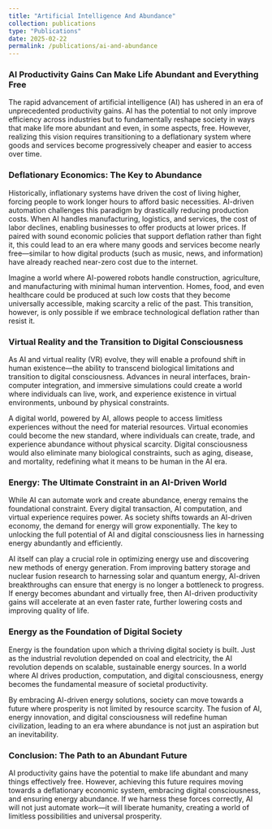 ```yaml
---
title: "Artificial Intelligence And Abundance"
collection: publications
type: "Publications"
date: 2025-02-22
permalink: /publications/ai-and-abundance
---
```


### AI Productivity Gains Can Make Life Abundant and Everything Free

The rapid advancement of artificial intelligence (AI) has ushered in an era of unprecedented productivity gains. AI has the potential to not only improve efficiency across industries but to fundamentally reshape society in ways that make life more abundant and even, in some aspects, free. However, realizing this vision requires transitioning to a deflationary system where goods and services become progressively cheaper and easier to access over time.

### Deflationary Economics: The Key to Abundance

Historically, inflationary systems have driven the cost of living higher, forcing people to work longer hours to afford basic necessities. AI-driven automation challenges this paradigm by drastically reducing production costs. When AI handles manufacturing, logistics, and services, the cost of labor declines, enabling businesses to offer products at lower prices. If paired with sound economic policies that support deflation rather than fight it, this could lead to an era where many goods and services become nearly free—similar to how digital products (such as music, news, and information) have already reached near-zero cost due to the internet.

Imagine a world where AI-powered robots handle construction, agriculture, and manufacturing with minimal human intervention. Homes, food, and even healthcare could be produced at such low costs that they become universally accessible, making scarcity a relic of the past. This transition, however, is only possible if we embrace technological deflation rather than resist it.

### Virtual Reality and the Transition to Digital Consciousness

As AI and virtual reality (VR) evolve, they will enable a profound shift in human existence—the ability to transcend biological limitations and transition to digital consciousness. Advances in neural interfaces, brain-computer integration, and immersive simulations could create a world where individuals can live, work, and experience existence in virtual environments, unbound by physical constraints.

A digital world, powered by AI, allows people to access limitless experiences without the need for material resources. Virtual economies could become the new standard, where individuals can create, trade, and experience abundance without physical scarcity. Digital consciousness would also eliminate many biological constraints, such as aging, disease, and mortality, redefining what it means to be human in the AI era.

### Energy: The Ultimate Constraint in an AI-Driven World

While AI can automate work and create abundance, energy remains the foundational constraint. Every digital transaction, AI computation, and virtual experience requires power. As society shifts towards an AI-driven economy, the demand for energy will grow exponentially. The key to unlocking the full potential of AI and digital consciousness lies in harnessing energy abundantly and efficiently.

AI itself can play a crucial role in optimizing energy use and discovering new methods of energy generation. From improving battery storage and nuclear fusion research to harnessing solar and quantum energy, AI-driven breakthroughs can ensure that energy is no longer a bottleneck to progress. If energy becomes abundant and virtually free, then AI-driven productivity gains will accelerate at an even faster rate, further lowering costs and improving quality of life.

### Energy as the Foundation of Digital Society

Energy is the foundation upon which a thriving digital society is built. Just as the industrial revolution depended on coal and electricity, the AI revolution depends on scalable, sustainable energy sources. In a world where AI drives production, computation, and digital consciousness, energy becomes the fundamental measure of societal productivity.

By embracing AI-driven energy solutions, society can move towards a future where prosperity is not limited by resource scarcity. The fusion of AI, energy innovation, and digital consciousness will redefine human civilization, leading to an era where abundance is not just an aspiration but an inevitability.

### Conclusion: The Path to an Abundant Future

AI productivity gains have the potential to make life abundant and many things effectively free. However, achieving this future requires moving towards a deflationary economic system, embracing digital consciousness, and ensuring energy abundance. If we harness these forces correctly, AI will not just automate work—it will liberate humanity, creating a world of limitless possibilities and universal prosperity.